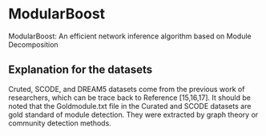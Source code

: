 # ModularBoost
ModularBoost: An efficient network inference algorithm based on Module Decomposition
## Explanation for the datasets
Cruted, SCODE, and DREAM5 datasets come from the previous work of researchers, which can be trace back to Reference [15,16,17]. It should be noted that the Goldmodule.txt file in the Curated and SCODE datasets are gold standard of module detection. They were extracted by graph theory or community detection methods.
